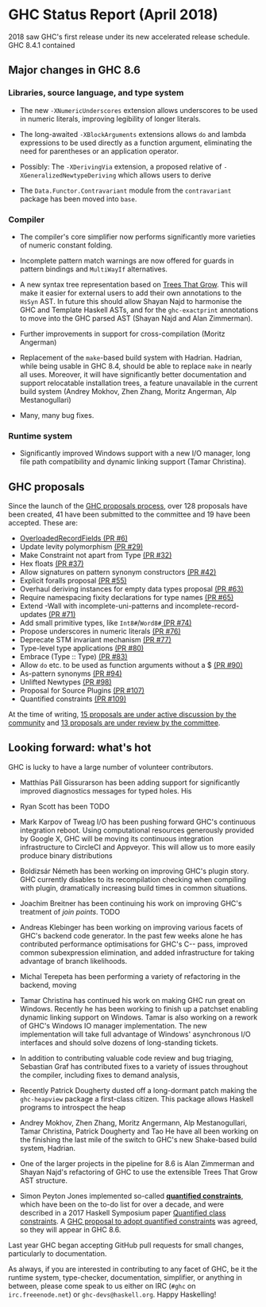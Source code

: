 # GHC Status Report (April 2018)


2018 saw GHC's first release under its new accelerated release schedule. GHC 8.4.1 contained 

## Major changes in GHC 8.6

### Libraries, source language, and type system

-  The new `-XNumericUnderscores` extension allows underscores to be used in numeric literals, improving legibility of longer literals.

- The long-awaited `-XBlockArguments` extensions allows `do` and lambda expressions to be used directly as a function argument, eliminating the need for parentheses or an application operator.

- Possibly: The `-XDerivingVia` extension, a proposed relative of `-XGeneralizedNewtypeDeriving` which allows users to derive 

- The `Data.Functor.Contravariant` module from the `contravariant` package has been moved into `base`.

### Compiler

- The compiler's core simplifier now performs significantly more varieties of numeric constant folding.

- Incomplete pattern match warnings are now offered for guards in pattern bindings and `MultiWayIf` alternatives.

- A new syntax tree representation based on [ Trees That Grow](http://www.jucs.org/jucs_23_1/trees_that_grow/jucs_23_01_0042_0062_najd.pdf).
  This will make it easier for external users to add their own annotations to the
  `HsSyn` AST. In future this should allow Shayan Najd to harmonise the GHC
  and Template Haskell ASTs, and for the `ghc-exactprint` annotations to
  move into the GHC parsed AST (Shayan Najd and Alan Zimmerman).

- Further improvements in support for cross-compilation (Moritz Angerman)

- Replacement of the `make`-based build system with Hadrian. Hadrian,
  while being usable in GHC 8.4, should be able to replace `make` in
  nearly all uses. Moreover, it will have significantly better documentation
  and support relocatable installation trees, a feature unavailable in the
  current build system (Andrey Mokhov, Zhen Zhang, Moritz Angerman, Alp
  Mestanogullari)

- Many, many bug fixes.

### Runtime system

- Significantly improved Windows support with a new I/O manager, long file
  path compatibility and dynamic linking support (Tamar Christina).

## GHC proposals


Since the launch of the [ GHC proposals process](https://github.com/ghc-proposals/ghc-proposals), over 128 proposals have been created, 41 have been submitted to the committee and 19 have been accepted. These are:

- [OverloadedRecordFields](overloaded-record-fields)[ (PR \#6)](https://github.com/ghc-proposals/ghc-proposals/pull/6)
- Update levity polymorphism [ (PR \#29)](https://github.com/ghc-proposals/ghc-proposals/pull/29)
- Make Constraint not apart from Type [ (PR \#32)](https://github.com/ghc-proposals/ghc-proposals/pull/32)
- Hex floats [ (PR \#37)](https://github.com/ghc-proposals/ghc-proposals/pull/37)
- Allow signatures on pattern synonym constructors [ (PR \#42)](https://github.com/ghc-proposals/ghc-proposals/pull/42)
- Explicit foralls proposal [ (PR \#55)](https://github.com/ghc-proposals/ghc-proposals/pull/55)
- Overhaul deriving instances for empty data types proposal [ (PR \#63)](https://github.com/ghc-proposals/ghc-proposals/pull/63)
- Require namespacing fixity declarations for type names [ (PR \#65)](https://github.com/ghc-proposals/ghc-proposals/pull/65)
- Extend -Wall with incomplete-uni-patterns and incomplete-record-updates [ (PR \#71)](https://github.com/ghc-proposals/ghc-proposals/pull/71)
- Add small primitive types, like `Int8#`/`Word8#`[ (PR \#74)](https://github.com/ghc-proposals/ghc-proposals/pull/74)
- Propose underscores in numeric literals [ (PR \#76)](https://github.com/ghc-proposals/ghc-proposals/pull/76)
- Deprecate STM invariant mechanism [ (PR \#77)](https://github.com/ghc-proposals/ghc-proposals/pull/77)
- Type-level type applications [ (PR \#80)](https://github.com/ghc-proposals/ghc-proposals/pull/80)
- Embrace (Type :: Type) [ (PR \#83)](https://github.com/ghc-proposals/ghc-proposals/pull/83)
- Allow `do` etc. to be used as function arguments without a $ [ (PR \#90)](https://github.com/ghc-proposals/ghc-proposals/pull/90)
- As-pattern synonyms [ (PR \#94)](https://github.com/ghc-proposals/ghc-proposals/pull/94)
- Unlifted Newtypes [ (PR \#98)](https://github.com/ghc-proposals/ghc-proposals/pull/98)
- Proposal for Source Plugins [ (PR \#107)](https://github.com/ghc-proposals/ghc-proposals/pull/107)
- Quantified constraints [ (PR \#109)](https://github.com/ghc-proposals/ghc-proposals/pull/109)


At the time of writing, [ 15 proposals are under active discussion by the community](https://github.com/ghc-proposals/ghc-proposals/pulls?q=is%3Aopen+is%3Apr+no%3Alabel) and [ 13 proposals are under review by the committee](https://github.com/ghc-proposals/ghc-proposals/pulls?q=is%3Aopen+is%3Apr+label%3A%22Pending+committee+review%22).

## Looking forward: what's hot


GHC is lucky to have a large number of volunteer contributors.

- Matthías Páll Gissurarson has been adding support for significantly improved diagnostics messages for typed holes. His 

- Ryan Scott has been TODO

- Mark Karpov of Tweag I/O has been pushing forward GHC's continuous integration reboot. Using computational resources generously provided by Google X, GHC will be moving its continuous integration infrastructure to CircleCI and Appveyor.  This will allow us to more easily produce binary distributions

- Boldizsár Németh has been working on improving GHC's plugin story. GHC currently disables to its recompilation checking when compiling with plugin, dramatically increasing build times in common situations.

- Joachim Breitner has been continuing his work on improving GHC's treatment of *join points*. TODO

- Andreas Klebinger has been working on improving various facets of GHC's backend code generator. In the past few weeks alone he has contributed performance optimisations for GHC's C-- pass, improved common subexpression  elimination, and added infrastructure for taking advantage of branch likelihoods.

- Michal Terepeta has been performing a variety of refactoring in the backend, moving

- Tamar Christina has continued his work on making GHC run great on Windows. Recently he has been working to finish up a patchset enabling dynamic linking support on Windows. Tamar is also working on a rework of GHC's Windows IO manager implementation. The new implementation will take full advantage of Windows' asynchronous I/O interfaces and should solve dozens of long-standing tickets.

- In addition to contributing valuable code review and bug triaging, Sebastian Graf has contributed fixes to a variety of issues throughout the compiler, including fixes to demand analysis, 

- Recently Patrick Dougherty dusted off a long-dormant patch making the `ghc-heapview` package a first-class citizen. This package allows Haskell programs to introspect the heap

- Andrey Mokhov, Zhen Zhang, Moritz Angermann, Alp Mestanogullari, Tamar Christina, Patrick Dougherty and Tao He have all been working on the finishing the last mile of the switch to GHC's new Shake-based build system, Hadrian.

- One of the larger projects in the pipeline for 8.6 is Alan Zimmerman and Shayan Najd's refactoring of GHC to use the extensible Trees That Grow AST structure. 

- Simon Peyton Jones implemented so-called **[quantified constraints](quantified-constraints)**, which have been on the to-do list for over a decade, and were described in a 2017 Haskell Symposium paper [ Quantified class constraints](http://i.cs.hku.hk/~bruno//papers/hs2017.pdf).  A [ GHC proposal to adopt quantified constraints](https://github.com/Gertjan423/ghc-proposals/blob/quantified-constraints/proposals/0000-quantified-constraints.rst) was agreed, so they will appear in GHC 8.6.


Last year GHC
began accepting GitHub pull requests for small changes, particularly to
documentation. 


As always, if you are interested in contributing to any facet of GHC,
be it the runtime system, type-checker, documentation, simplifier, or anything in
between, please come speak to us either on IRC (`#ghc` on
`irc.freeenode.net`) or `ghc-devs@haskell.org`. Happy Haskelling!
